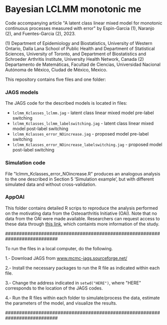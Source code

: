 # Bayesian LCLMM monotonic me
Code accompanying article "A latent class linear mixed model for monotonic continuous processes measured with error" by Espin-Garcia (1), Naranjo (2), and Fuentes-Garcia (2), 2023.

(1) Department of Epidemiology and Biostatistics, University of Western Ontario, Dalla Lana School of Public Health and Department of Statistical Sciences, University of Toronto, and Department of Biostatistics and Schroeder Arthritis Institute, University Health Network, Canada
(2) Departamento de Matemáticas, Facultad de Ciencias, Universidad Nacional Autónoma de México, Ciudad de México, Mexico.

This repository contains five files and one folder:

### JAGS models
The JAGS code for the described models is located in files:
* `lclmm_Kclasses_lclmm.jag` - latent class linear mixed model pre-label switching
* `lclmm_Kclasses_lclmm_labelswitching.jag` - latent class linear mixed model post-label switching
* `lclmm_Kclasses_error_NOincrease.jag` - proposed model pre-label switching
* `lclmm_Kclasses_error_NOincrease_labelswitching.jag` - proposed model post-label switching

### Simulation code
File "lclmm_Kclasses_error_NOincrease.R" produces an analogous analysis to the one described in Section 5 ‘Simulation example’, but with different simulated data and without cross-validation. 

### AppOAI
This folder contains detailed R scrips to reproduce the analysis performed on the motivating data from the Osteoarthritis Initiative (OAI). Note that no data from the OAI were made available. Researchers can request access to these data through [this link](https://nda.nih.gov/oai/), which containts more information of the study.


###########################################################################

To run the files in a local computer, do the following.
 
1.- Download JAGS from www.mcmc-jags.sourceforge.net/

2.- Install the necessary packages to run the R file as indicated within each file. 

3.- Change the address indicated in `setwd("HERE")`, where "HERE" corresponds to the location of the JAGS codes.

4.- Run the R files within each folder to simulate/process the data, estimate the parameters of the model, and visualize the results.

###########################################################################
